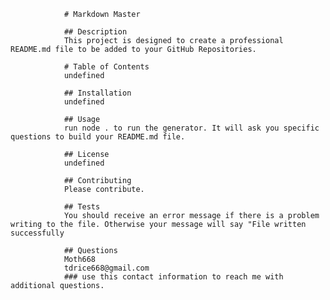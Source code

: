 
                # Markdown Master
                
                ## Description
                This project is designed to create a professional README.md file to be added to your GitHub Repositories.

                # Table of Contents
                undefined
                
                ## Installation
                undefined
                
                ## Usage
                run node . to run the generator. It will ask you specific questions to build your README.md file. 

                ## License
                undefined
                
                ## Contributing
                Please contribute.
                
                ## Tests
                You should receive an error message if there is a problem writing to the file. Otherwise your message will say "File written successfully

                ## Questions
                Moth668
                tdrice668@gmail.com
                ### use this contact information to reach me with additional questions. 
                        